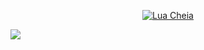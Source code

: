 <p align="center">
  <a href="https://github.com/xxirfanx">
    <img src="https://i.ibb.co/ccnY0mT/Background-Github.png" alt="Lua Cheia">
  </a>
</p>

<img src="https://komarev.com/ghpvc/?username=xxirfanx&label=Profile%20views&color=ff69b4&label=Profile+Views&style=plastic">

</p>
